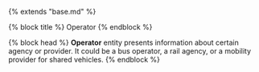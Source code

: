 {% extends "base.md" %}

{% block title %}
Operator
{% endblock %}

{% block head %}
**Operator** entity presents information about certain agency or provider. It could be
a bus operator, a rail agency, or a mobility provider for shared vehicles.
{% endblock %}
